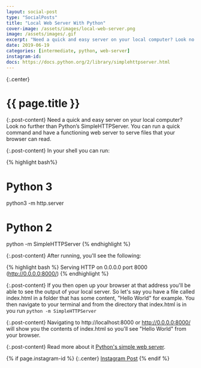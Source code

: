 ```yaml
---
layout: social-post
type: "SocialPosts"
title: "Local Web Server With Python"
cover-image: /assets/images/local-web-server.png
image: /assets/images/.gif
excerpt: "Need a quick and easy server on your local computer? Look no further than Python’s SimpleHTTPServer."
date: 2019-06-19
categories: [intermediate, python, web-server]
instagram-id: 
docs: https://docs.python.org/2/library/simplehttpserver.html
---
```

{:.center}
# {{ page.title }}

{:.post-content}
Need a quick and easy server on your local computer? Look no further than Python’s SimpleHTTPServer.
You can run a quick command and have a functioning web server to serve files that your browser can read.

{:.post-content}
In your shell you can run:

{% highlight bash%}
# Python 3
python3 -m http.server

# Python 2
python -m SimpleHTTPServer
{% endhighlight %}

{:.post-content}
After running, you'll see the following:

{% highlight bash %}
Serving HTTP on 0.0.0.0 port 8000 (http://0.0.0.0:8000/)
{% endhighlight %}

{:.post-content}
If you then open up your browser at that address you'll be able to see the output
of your local server. So let's say you have a file called index.html in a folder that has some content, "Hello World" for example. 
You then navigate to your terminal and from the directory that index.html is in you run `python -m SimpleHTTPServer`

{:.post-content}
Navigating to http://localhost:8000 or http://0.0.0.0:8000/ will show you the contents
of index.html so you'll see "Hello World" from your browser.

{:.post-content}
Read more about it <a href="{{page.docs}}" target="_blank">Python's simple web server</a>.

{% if page.instagram-id %}
{:.center}
<a class="insta-link" href="https://www.instagram.com/p/{{page.instagram-id}}" target="_blank">Instagram Post</a>
{% endif %}
